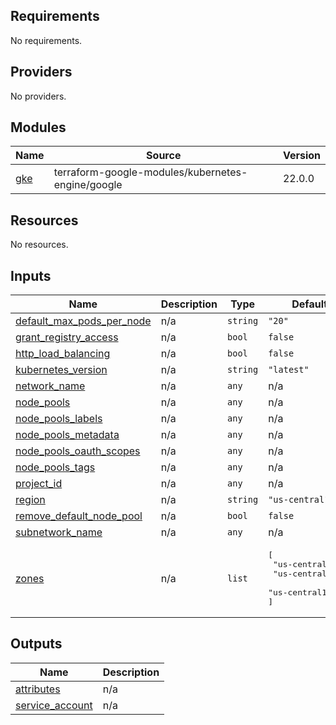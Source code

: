 ## Requirements

No requirements.

## Providers

No providers.

## Modules

| Name | Source | Version |
|------|--------|---------|
| <a name="module_gke"></a> [gke](#module\_gke) | terraform-google-modules/kubernetes-engine/google | 22.0.0 |

## Resources

No resources.

## Inputs

| Name | Description | Type | Default | Required |
|------|-------------|------|---------|:--------:|
| <a name="input_default_max_pods_per_node"></a> [default\_max\_pods\_per\_node](#input\_default\_max\_pods\_per\_node) | n/a | `string` | `"20"` | no |
| <a name="input_grant_registry_access"></a> [grant\_registry\_access](#input\_grant\_registry\_access) | n/a | `bool` | `false` | no |
| <a name="input_http_load_balancing"></a> [http\_load\_balancing](#input\_http\_load\_balancing) | n/a | `bool` | `false` | no |
| <a name="input_kubernetes_version"></a> [kubernetes\_version](#input\_kubernetes\_version) | n/a | `string` | `"latest"` | no |
| <a name="input_network_name"></a> [network\_name](#input\_network\_name) | n/a | `any` | n/a | yes |
| <a name="input_node_pools"></a> [node\_pools](#input\_node\_pools) | n/a | `any` | n/a | yes |
| <a name="input_node_pools_labels"></a> [node\_pools\_labels](#input\_node\_pools\_labels) | n/a | `any` | n/a | yes |
| <a name="input_node_pools_metadata"></a> [node\_pools\_metadata](#input\_node\_pools\_metadata) | n/a | `any` | n/a | yes |
| <a name="input_node_pools_oauth_scopes"></a> [node\_pools\_oauth\_scopes](#input\_node\_pools\_oauth\_scopes) | n/a | `any` | n/a | yes |
| <a name="input_node_pools_tags"></a> [node\_pools\_tags](#input\_node\_pools\_tags) | n/a | `any` | n/a | yes |
| <a name="input_project_id"></a> [project\_id](#input\_project\_id) | n/a | `any` | n/a | yes |
| <a name="input_region"></a> [region](#input\_region) | n/a | `string` | `"us-central1"` | no |
| <a name="input_remove_default_node_pool"></a> [remove\_default\_node\_pool](#input\_remove\_default\_node\_pool) | n/a | `bool` | `false` | no |
| <a name="input_subnetwork_name"></a> [subnetwork\_name](#input\_subnetwork\_name) | n/a | `any` | n/a | yes |
| <a name="input_zones"></a> [zones](#input\_zones) | n/a | `list` | <pre>[<br>  "us-central1-a",<br>  "us-central1-b",<br>  "us-central1-c"<br>]</pre> | no |

## Outputs

| Name | Description |
|------|-------------|
| <a name="output_attributes"></a> [attributes](#output\_attributes) | n/a |
| <a name="output_service_account"></a> [service\_account](#output\_service\_account) | n/a |
